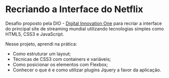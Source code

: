 # Recriando a Interface do Netflix

Desafio proposto pela DIO - [Digital Innovation One](https://digitalinnovation.one/) para recriar a interface do principal site de streaming mundial utilizando tecnologias simples como HTML5, CSS3 e JavaScript.

Nesse projeto, aprendi na prática:

- Como estruturar um layout;
- Técnicas de CSS3 com containers e variáveis;
- Como posicionar os elementos com Flexbox;
- Conhecer o que é e como utilizar plugins Jquery a favor da aplicação.
